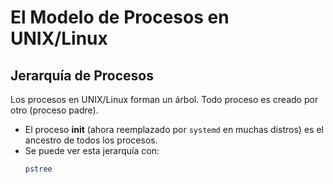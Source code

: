# El Modelo de Procesos en UNIX/Linux

## Jerarquía de Procesos

Los procesos en UNIX/Linux forman un árbol. Todo proceso es creado por otro (proceso padre).

- El proceso **init** (ahora reemplazado por `systemd` en muchas distros) es el ancestro de todos los procesos.
- Se puede ver esta jerarquía con:
  ```bash
  pstree
